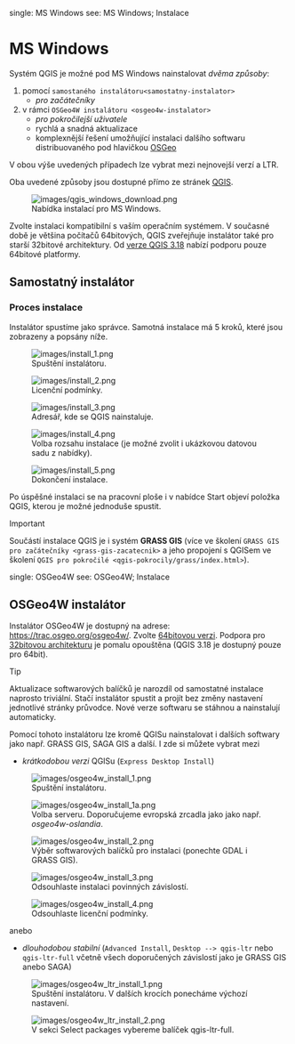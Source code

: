 <div class="index">

single: MS Windows see: MS Windows; Instalace

</div>

# MS Windows

Systém QGIS je možné pod MS Windows nainstalovat *dvěma způsoby*:

1.  pomocí `samostaného instalátoru<samostatny-instalator>`
    - *pro začátečníky*
2.  v rámci `OSGeo4W instalátoru <osgeo4w-instalator>`
    - *pro pokročilejší uživatele*
    - rychlá a snadná aktualizace
    - komplexnější řešení umožňující instalaci dalšího softwaru
      distribuovaného pod hlavičkou [OSGeo](http://www.osgeo.org/)

V obou výše uvedených případech lze vybrat mezi nejnovejší verzí a LTR.

Oba uvedené způsoby jsou dostupné přímo ze stránek
[QGIS](https://www.qgis.org/en/site/forusers/download.html).

<figure>
<img src="images/qgis_windows_download.png" class="large"
alt="images/qgis_windows_download.png" />
<figcaption>Nabídka instalací pro MS Windows.</figcaption>
</figure>

Zvolte instalaci kompatibilní s vaším operačním systémem. V současné
době je většina počítačů 64bitových, QGIS zveřejňuje instalátor také pro
starší 32bitové architektury. Od [verze QGIS
3.18](https://blog.qgis.org/2020/10/15/phasing-out-32-bit-support-in-qgis/)
nabízí podporu pouze 64bitové platformy.

## Samostatný instalátor

### Proces instalace

Instalátor spustíme jako správce. Samotná instalace má 5 kroků, které
jsou zobrazeny a popsány níže.

<figure>
<img src="images/install_1.png" alt="images/install_1.png" />
<figcaption>Spuštění instalátoru.</figcaption>
</figure>

<figure>
<img src="images/install_2.png" alt="images/install_2.png" />
<figcaption>Licenční podmínky.</figcaption>
</figure>

<figure>
<img src="images/install_3.png" alt="images/install_3.png" />
<figcaption>Adresář, kde se QGIS nainstaluje.</figcaption>
</figure>

<div id="nativni-instalator-data">

<figure>
<img src="images/install_4.png" alt="images/install_4.png" />
<figcaption>Volba rozsahu instalace (je možné zvolit i ukázkovou datovou
sadu z nabídky).</figcaption>
</figure>

</div>

<figure>
<img src="images/install_5.png" alt="images/install_5.png" />
<figcaption>Dokončení instalace.</figcaption>
</figure>

Po úspěšné instalaci se na pracovní ploše i v nabídce Start objeví
položka QGIS, kterou je možné jednoduše spustit.

> [!IMPORTANT]
> Součástí instalace QGIS je i systém **GRASS GIS** (více ve školení
> `GRASS GIS pro začátečníky
> <grass-gis-zacatecnik>` a jeho propojení s QGISem ve školení
> `QGIS pro pokročilé <qgis-pokrocily/grass/index.html>`).

<div class="index">

single: OSGeo4W see: OSGeo4W; Instalace

</div>

## OSGeo4W instalátor

Instalátor OSGeo4W je dostupný na adrese:
<https://trac.osgeo.org/osgeo4w/>. Zvolte [64bitovou
verzi](http://download.osgeo.org/osgeo4w/osgeo4w-setup-x86_64.exe).
Podpora pro [32bitovou
architekturu](http://download.osgeo.org/osgeo4w/osgeo4w-setup-x86.exe)
je pomalu opouštěna (QGIS 3.18 je dostupný pouze pro 64bit).

> [!TIP]
> Aktualizace softwarových balíčků je narozdíl od samostatné instalace
> naprosto triviální. Stačí instalátor spustit a projít bez změny
> nastavení jednotlivé stránky průvodce. Nové verze softwaru se stáhnou
> a nainstalují automaticky.

Pomocí tohoto instalátoru lze kromě QGISu nainstalovat i dalších
softwary jako např. GRASS GIS, SAGA GIS a další. I zde si můžete vybrat
mezi

- *krátkodobou verzi* QGISu (`Express Desktop Install`)

<figure>
<img src="images/osgeo4w_install_1.png"
alt="images/osgeo4w_install_1.png" />
<figcaption>Spuštění instalátoru.</figcaption>
</figure>

<figure>
<img src="images/osgeo4w_install_1a.png"
alt="images/osgeo4w_install_1a.png" />
<figcaption>Volba serveru. Doporučujeme evropská zrcadla jako jako např.
<em>osgeo4w-oslandia</em>.</figcaption>
</figure>

<figure>
<img src="images/osgeo4w_install_2.png"
alt="images/osgeo4w_install_2.png" />
<figcaption>Výběr softwarových balíčků pro instalaci (ponechte GDAL i
GRASS GIS).</figcaption>
</figure>

<figure>
<img src="images/osgeo4w_install_3.png"
alt="images/osgeo4w_install_3.png" />
<figcaption>Odsouhlaste instalaci povinných závislostí.</figcaption>
</figure>

<figure>
<img src="images/osgeo4w_install_4.png"
alt="images/osgeo4w_install_4.png" />
<figcaption>Odsouhlaste licenční podmínky.</figcaption>
</figure>

anebo

<div id="osgeo4w-qgis-ltr">

- *dlouhodobou stabilní* (`Advanced Install`, `Desktop --> qgis-ltr`
  nebo `qgis-ltr-full` včetně všech doporučených závislostí jako je
  GRASS GIS anebo SAGA)

</div>

<figure>
<img src="images/osgeo4w_ltr_install_1.png"
alt="images/osgeo4w_ltr_install_1.png" />
<figcaption>Spuštění instalátoru. V dalších krocích ponecháme výchozí
nastavení.</figcaption>
</figure>

<figure>
<img src="images/osgeo4w_ltr_install_2.png"
alt="images/osgeo4w_ltr_install_2.png" />
<figcaption>V sekci Select packages vybereme balíček
qgis-ltr-full.</figcaption>
</figure>
